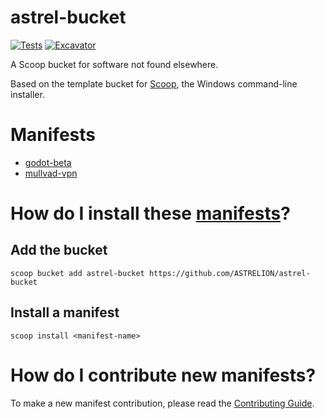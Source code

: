 # astrel-bucket

[![Tests](https://github.com/ASTRELION/astrel-bucket/actions/workflows/ci.yml/badge.svg)](https://github.com/ASTRELION/astrel-bucket/actions/workflows/ci.yml)
[![Excavator](https://github.com/ASTRELION/astrel-bucket/actions/workflows/excavator.yml/badge.svg)](https://github.com/ASTRELION/astrel-bucket/actions/workflows/excavator.yml)

A Scoop bucket for software not found elsewhere.

Based on the template bucket for [Scoop](https://scoop.sh), the Windows command-line installer.

# Manifests

- [godot-beta](./bucket/godot-beta.json)
- [mullvad-vpn](./bucket/mullvad-vpn.json)

# How do I install these [manifests](#manifests)?

## Add the bucket

```shell
scoop bucket add astrel-bucket https://github.com/ASTRELION/astrel-bucket
```

## Install a manifest

```shell
scoop install <manifest-name>
```

# How do I contribute new manifests?

To make a new manifest contribution, please read the [Contributing Guide](https://github.com/ScoopInstaller/.github/blob/main/.github/CONTRIBUTING.md).
